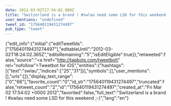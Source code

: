 ```yaml
---
date: 2012-03-02T17:54:02.000Z
title: "Switzerland is a brand ! #swlau need some LSD for this weekend ;-)″"
user_mentions: "undefined"
tweet_id: "175640119431274497"
pub_type: "tweet"
---
```

{"edit_info":{"initial":{"editTweetIds":["175640119431274497"],"editableUntil":"2012-03-02T18:24:02.365Z","editsRemaining":"5","isEditEligible":true}},"retweeted":false,"source":"<a href=\"http://tapbots.com/tweetbot\" rel=\"nofollow\">Tweetbot for iOS</a>","entities":{"hashtags":[{"text":"swlau","indices":["25","31"]}],"symbols":[],"user_mentions":[],"urls":[]},"display_text_range":["0","66"],"favorite_count":"0","id_str":"175640119431274497","truncated":false,"retweet_count":"2","id":"175640119431274497","created_at":"Fri Mar 02 17:54:02 +0000 2012","favorited":false,"full_text":"Switzerland is a brand ! #swlau need some LSD for this weekend ;-)","lang":"en"}
